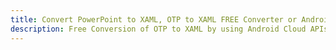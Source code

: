 ---title: Convert PowerPoint to XAML, OTP to XAML FREE Converter or Android SDKdescription: Free Conversion of OTP to XAML by using Android Cloud APIs & SDKs. Also Create, Edit & Render Microsoft Word & OpenOffice documents in the Cloud.---
